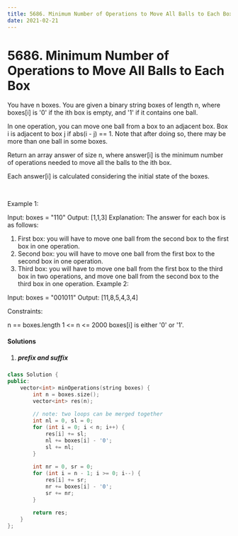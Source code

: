 ```yaml
---
title: 5686. Minimum Number of Operations to Move All Balls to Each Box
date: 2021-02-21
---
```


# 5686. Minimum Number of Operations to Move All Balls to Each Box

You have n boxes. You are given a binary string boxes of length n, where boxes[i] is '0' if the ith box is empty, and '1' if it contains one ball.

In one operation, you can move one ball from a box to an adjacent box. Box i is adjacent to box j if abs(i - j) == 1. Note that after doing so, there may be more than one ball in some boxes.

Return an array answer of size n, where answer[i] is the minimum number of operations needed to move all the balls to the ith box.

Each answer[i] is calculated considering the initial state of the boxes.

 

Example 1:

Input: boxes = "110"
Output: [1,1,3]
Explanation: The answer for each box is as follows:
1) First box: you will have to move one ball from the second box to the first box in one operation.
2) Second box: you will have to move one ball from the first box to the second box in one operation.
3) Third box: you will have to move one ball from the first box to the third box in two operations, and move one ball from the second box to the third box in one operation.
Example 2:

Input: boxes = "001011"
Output: [11,8,5,4,3,4]
 

Constraints:

n == boxes.length
1 <= n <= 2000
boxes[i] is either '0' or '1'.

#### Solutions

1. ##### prefix and suffix

```c++
class Solution {
public:
    vector<int> minOperations(string boxes) {
        int n = boxes.size();
        vector<int> res(n);
        
        // note: two loops can be merged together
        int nl = 0, sl = 0;
        for (int i = 0; i < n; i++) {
            res[i] += sl;
            nl += boxes[i] - '0';
            sl += nl;
        }
        
        int nr = 0, sr = 0;
        for (int i = n - 1; i >= 0; i--) {
            res[i] += sr;
            nr += boxes[i] - '0';
            sr += nr;
        }
        
        return res;
    }
};

```